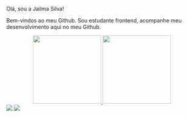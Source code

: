 <!--
Here are some ideas to get you started:

- 🔭 I’m currently working on ...
- 🌱 I’m currently learning ...
- 👯 I’m looking to collaborate on ...
- 🤔 I’m looking for help with ...
- 💬 Ask me about ...
- 📫 How to reach me: ...
- 😄 Pronouns: ...
- ⚡ Fun fact: ..
-->


Olá, sou a Jailma Silva!

Bem-vindos ao meu Github.
Sou estudante frontend, acompanhe meu desenvolvimento aqui no meu Github.


<div align="center">
  <a href="https://github.com/JailmaSilva">
  <img height="180em" src="https://github-readme-stats.vercel.app/api?username=JailmaSilva&show_icons=true&theme=dracula&include_all_commits=true&count_private=true"/>
  <img height="180em" src="https://github-readme-stats.vercel.app/api/top-langs/?username=JailmaSilva&layout=compact&langs_count=7&theme=dark"/>
</div>
 
 
 
 <div> <a href="https://www.instagram.com/jailmadev/" target="_blank"><img src="https://img.shields.io/badge/-Instagram-%23E4405F?style=for-the-badge&logo=instagram&logoColor=white" target="_blank"></a>
 <a href="https://www.linkedin.com/in/jailma-maria-silva/" target="_blank"><img src="https://img.shields.io/badge/-LinkedIn-%230077B5?style=for-the-badge&logo=linkedin&logoColor=white" target="_blank"></a> </div>
 




